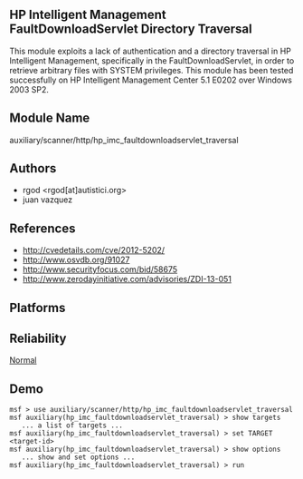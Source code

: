 ## HP Intelligent Management FaultDownloadServlet Directory Traversal

This module exploits a lack of authentication and a 
directory traversal in HP Intelligent Management, 
specifically in the FaultDownloadServlet, in order to 
retrieve arbitrary files with SYSTEM privileges. This module 
has been tested successfully on HP Intelligent Management 
Center 5.1 E0202 over Windows 2003 SP2.


## Module Name
auxiliary/scanner/http/hp_imc_faultdownloadservlet_traversal

## Authors
* rgod <rgod[at]autistici.org>
* juan vazquez


## References
* http://cvedetails.com/cve/2012-5202/
* http://www.osvdb.org/91027
* http://www.securityfocus.com/bid/58675
* http://www.zerodayinitiative.com/advisories/ZDI-13-051




## Platforms


## Reliability
[Normal](https://github.com/rapid7/metasploit-framework/wiki/Exploit-Ranking)

## Demo

```
msf > use auxiliary/scanner/http/hp_imc_faultdownloadservlet_traversal
msf auxiliary(hp_imc_faultdownloadservlet_traversal) > show targets
   ... a list of targets ...
msf auxiliary(hp_imc_faultdownloadservlet_traversal) > set TARGET <target-id>
msf auxiliary(hp_imc_faultdownloadservlet_traversal) > show options
   ... show and set options ...
msf auxiliary(hp_imc_faultdownloadservlet_traversal) > run
```
    
    